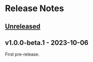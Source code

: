 # Release Notes

## [Unreleased](https://github.com/laravel/pail/compare/v1.0.0-beta.1...master)

## v1.0.0-beta.1 - 2023-10-06

First pre-release.
